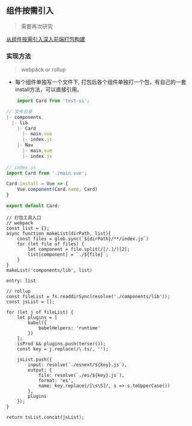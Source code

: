 ## 组件按需引入
> 需要再次研究

[从组件按需引入深入前端打包构建](https://juejin.cn/post/7017744015936192542#heading-11)


### 实现方法
> webpack or rollup
- 每个组件单独写一个文件下, 打包后各个组件单独打一个包，有自己的一套install方法，可以直接引用。
```javascript
    import Card from 'test-ui';
```

```javascript
// 文件目录
|- components
  |- lib
    |- Card
      |- main.vue
      |- index.js
    |- Nav
      |- main.vue
      |- index.js
     
// index.js
import Card from './main.vue';

Card.install = Vue => {
    Vue.component(Card.name, Card)
}

export default Card;
```
```
// 打包工具入口
// webpack
const list = {};
async function makeList(dirPath, list){
    const files = glob.sync(`${dirPath}/**/index.js`)
    for (let file of files) {
        let component = file.split(/[/.]/)[2];
        list[component] = `./${file}`;
    }
}
makeList('components/lib', list)

entry: list

```

```
// rollup
const fileList = fs.readdirSync(resolve('./components/lib'));
const jsList = [];

for (let j of fileList) {
    let plugins = [
        babel({
            babelHelpers: 'runtime'
        })
    ];
    isProd && plugins.push(terser());
    const key = j.replace(/\.ts/, '');

    jsList.push({
        input: resolve(`./esnext/${key}.js`),
        output: {
            file: resolve(`./es/${key}.js`),
            format: 'es',
            name: key.replace(/[\s\S]/, s => s.toUpperCase())
        },
        plugins
    });
}

return tsList.concat(jsList);
```
